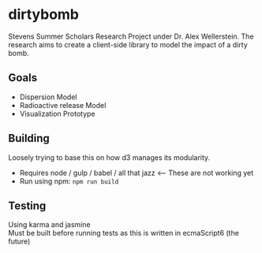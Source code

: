 # dirtybomb
Stevens Summer Scholars Research Project under Dr. Alex Wellerstein. The research aims to create a client-side library to model the impact of a dirty bomb. 

## Goals  
- Dispersion Model
- Radioactive release Model
- Visualization Prototype

## Building  
Loosely trying to base this on how d3 manages its modularity.  
- Requires node / gulp / babel / all that jazz <-- These are not working yet
- Run using npm: `npm run build`  

## Testing
Using karma and jasmine  
Must be built before running tests as this is written in ecmaScript6 (the future)  

